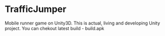 # TrafficJumper
Mobile runner game on Unity3D.
This is actual, living and developing Unity project. You can chekout latest build - build.apk

